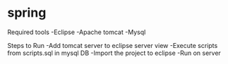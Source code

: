 # spring
Required tools 
-Eclipse
-Apache tomcat
-Mysql

Steps to Run
-Add tomcat server to eclipse server view
-Execute scripts from scripts.sql in mysql DB
-Import the project to eclipse
-Run on server
